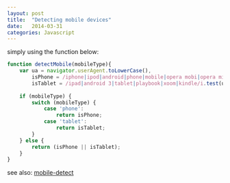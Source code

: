 ```yaml
---
layout: post
title:  "Detecting mobile devices"
date:   2014-03-31
categories: Javascript
---
```


simply using the function below:

```js
function detectMobile(mobileType){
    var ua = navigator.userAgent.toLowerCase(),
        isPhone = /iphone|ipod|android|phone|mobile|opera mobi|opera mini|ucbrowser|ucweb|iemobile|nokia|symbian|symbianos|blackBerry|palm|smartphone/i.test(ua);
        isTablet = /ipad|android 3|tablet|playbook|xoom|kindle/i.test(ua);
    
    if (mobileType) {
        switch (mobileType) {
            case 'phone':
                return isPhone;
            case 'tablet':
                return isTablet;
        }
    } else {
        return (isPhone || isTablet);
    }
}
```

see also: <a href="https://github.com/hgoebl/mobile-detect.js" target="_blank">mobile-detect</a>

<script>console.log(detectMobile(), detectMobile('phone'), detectMobile('tablet'))</script>